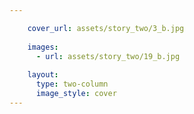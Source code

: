 ```yaml
---

    cover_url: assets/story_two/3_b.jpg
    
    images:
      - url: assets/story_two/19_b.jpg
    
    layout:
      type: two-column
      image_style: cover
---
```



<img data-media-id="images:1" >
